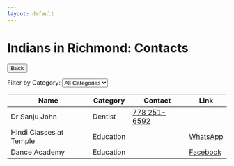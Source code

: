 ```yaml
---
layout: default
---
```


# Indians in Richmond: Contacts
<button onclick="window.history.back()">Back</button>

<div id="filter">
  <label for="category-filter">Filter by Category:</label>
  <select id="category-filter">
    <option value="all">All Categories</option>
    <option value="dentist">Dentist</option>
    <option value="education">Education</option>
    <option value="gurdwara">Gurdwara</option>
    <option value="insurance">Insurance</option>
    <option value="realtor">Realtor</option>
    <option value="restaurants">Restaurants</option>
    <option value="rv rentals">RV Rentals</option>
    <option value="sports">Sports</option>
    <option value="temple">Temple</option>
  </select>
</div>

<table id="yellow-pages">
  <thead>
    <tr>
      <th>Name</th>
      <th>Category</th>
      <th>Contact</th>
      <th>Link</th>
    </tr>
  </thead>
  <tbody>
    <tr>
      <td>Dr Sanju John</td>
      <td>Dentist</td>
      <td><a href="tel:+17782516592">778 251-6592</a></td>
      <td></td>
    </tr>
    <tr>
      <td>Hindi Classes at Temple</td>
      <td>Education</td>
      <td></td>
      <td><a href="https://chat.whatsapp.com/GnJPe7uFS2eCZqMkEG1EK5" target="_blank">WhatsApp</a></td>
    </tr>
    <tr>
      <td>Dance Academy</td>
      <td>Education</td>
      <td></td>
      <td><a href="https://www.facebook.com/SudnyaDanceAcademy" target="_blank">Facebook</a></td>
    </tr>
    <!-- Add more contacts alphabetically -->
  </tbody>
</table>

<script>
  function sortTable(columnIndex) {
    var table, rows, switching, i, x, y, shouldSwitch;
    table = document.getElementById("yellow-pages");
    switching = true;
    while (switching) {
      switching = false;
      rows = table.rows;
      for (i = 1; i < (rows.length - 1); i++) {
        shouldSwitch = false;
        x = rows[i].getElementsByTagName("td")[columnIndex];
        y = rows[i + 1].getElementsByTagName("td")[columnIndex];
        if (x.innerHTML.toLowerCase() > y.innerHTML.toLowerCase()) {
          shouldSwitch = true;
          break;
        }
      }
      if (shouldSwitch) {
        rows[i].parentNode.insertBefore(rows[i + 1], rows[i]);
        switching = true;
      }
    }
  }

  document.getElementById("category-filter").addEventListener("change", function() {
    var category = this.value;
    var rows = document.getElementById("yellow-pages").getElementsByTagName("tbody")[0].getElementsByTagName("tr");
    for (var i = 0; i < rows.length; i++) {
      var categoryCell = rows[i].getElementsByTagName("td")[1];
      if (category === "all" || categoryCell.textContent.toLowerCase() === category) {
        rows[i].style.display = "";
      } else {
        rows[i].style.display = "none";
      }
    }
  });
</script>
